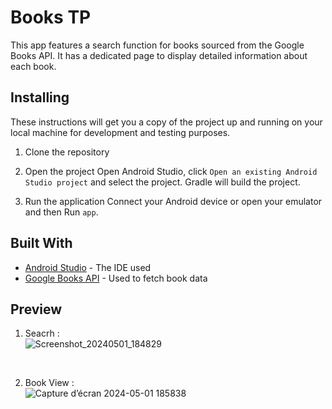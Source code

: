 # Books TP

This app features a search function for books sourced from the Google Books API. It has a dedicated page to display detailed information about each book.

## Installing

These instructions will get you a copy of the project up and running on your local machine for development and testing purposes.

1. Clone the repository

2. Open the project
   Open Android Studio, click `Open an existing Android Studio project` and select the project. Gradle will build the project.

3. Run the application
   Connect your Android device or open your emulator and then Run `app`.

## Built With
* [Android Studio](https://developer.android.com/studio) - The IDE used
* [Google Books API](https://www.googleapis.com/books/v1/volumes) - Used to fetch book data

## Preview
1. Seacrh : <br/>
![Screenshot_20240501_184829](https://github.com/otari2002/books_TP/assets/53525728/4e6326be-afe9-4932-9d41-ea45550e9739)
<br/>

2. Book View : <br/>
![Capture d’écran 2024-05-01 185838](https://github.com/otari2002/books_TP/assets/53525728/5ba2bb63-7550-45d5-8ee8-f6bc36dde0b0)

